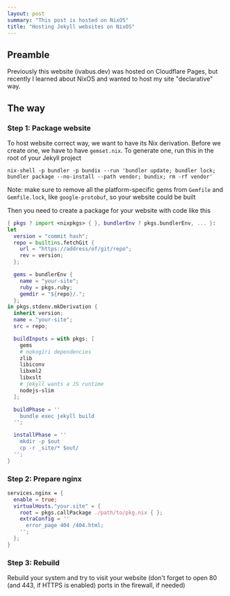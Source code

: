 ```yaml
---
layout: post
summary: "This post is hosted on NixOS"
title: "Hosting Jekyll websites on NixOS"
---
```


## Preamble

Previously this website (ivabus.dev) was hosted on Cloudflare Pages, but recently I learned about NixOS and wanted to host my site "declarative" way.

## The way

### Step 1: Package website

To host website correct way, we want to have its Nix derivation. Before we create one, we have to have `gemset.nix`. To generate one, run this in the root of your Jekyll project

```shell
nix-shell -p bundler -p bundix --run 'bundler update; bundler lock; bundler package --no-install --path vendor; bundix; rm -rf vendor'
```

Note: make sure to remove all the platform-specific gems from `Gemfile` and `Gemfile.lock`, like `google-protobuf`, so your website could be built 

Then you need to create a package for your website with code like this

```nix
{ pkgs ? import <nixpkgs> { }, bundlerEnv ? pkgs.bundlerEnv, ... }:
let
  version = "commit hash";
  repo = builtins.fetchGit {
    url = "https://address/of/git/repo";
    rev = version;
  };

  gems = bundlerEnv {
    name = "your-site";
    ruby = pkgs.ruby;
    gemdir = "${repo}/.";
  };
in pkgs.stdenv.mkDerivation {
  inherit version;
  name = "your-site";
  src = repo;

  buildInputs = with pkgs; [
    gems
    # nokogiri dependencies
    zlib
    libiconv
    libxml2
    libxslt
    # jekyll wants a JS runtime
    nodejs-slim
  ];

  buildPhase = ''
    bundle exec jekyll build 
  '';

  installPhase = ''
    mkdir -p $out
    cp -r _site/* $out/
  '';
}

```

### Step 2: Prepare nginx

```nix
services.nginx = {
  enable = true;
  virtualHosts."your.site" = {
    root = pkgs.callPackage ./path/to/pkg.nix { };
    extraConfig = ''
      error_page 404 /404.html;
    '';
  };
}
```

### Step 3: Rebuild

Rebuild your system and try to visit your website (don't forget to open 80 (and 443, if HTTPS is enabled) ports in the firewall, if needed)
